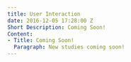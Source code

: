 ```yaml
---
title: User Interaction
date: 2016-12-05 17:28:00 Z
Short Description: Coming Soon!
Content:
- Title: Coming Soon!
  Paragraph: New studies coming soon!
---
```


